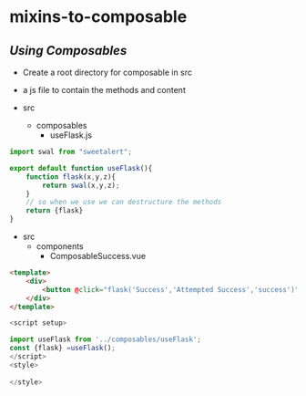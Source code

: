 # mixins-to-composable

## ***Using Composables***

* Create a root directory for composable in src
* a js file to contain the methods and content

* src
    * composables
        * useFlask.js

```js
import swal from "sweetalert";

export default function useFlask(){
    function flask(x,y,z){
        return swal(x,y,z);
    }
    // so when we use we can destructure the methods
    return {flask}
}
```

* src
    * components
         * ComposableSuccess.vue

```html
<template>
    <div>
        <button @click="flask('Success','Attempted Success','success')">Success Click </button>
    </div>
</template>

```

```js
<script setup>

import useFlask from '../composables/useFlask';
const {flask} =useFlask();
</script>
<style>
    
</style>
```
